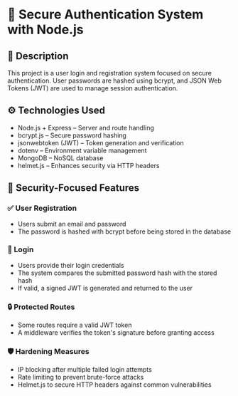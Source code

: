 # 🔐 Secure Authentication System with Node.js

## 📝 Description

This project is a user login and registration system focused on secure authentication.
User passwords are hashed using bcrypt, and JSON Web Tokens (JWT) are used to manage session authentication.

## ⚙️ Technologies Used

- Node.js + Express – Server and route handling
- bcrypt.js – Secure password hashing
- jsonwebtoken (JWT) – Token generation and verification
- dotenv – Environment variable management
- MongoDB – NoSQL database
- helmet.js – Enhances security via HTTP headers

## 🔐 Security-Focused Features

### ✅ User Registration

- Users submit an email and password
- The password is hashed with bcrypt before being stored in the database

### 🔑 Login

- Users provide their login credentials
- The system compares the submitted password hash with the stored hash
- If valid, a signed JWT is generated and returned to the user

### 🔒 Protected Routes

- Some routes require a valid JWT token
- A middleware verifies the token's signature before granting access

### 🛡️ Hardening Measures

- IP blocking after multiple failed login attempts
- Rate limiting to prevent brute-force attacks
- Helmet.js to secure HTTP headers against common vulnerabilities
